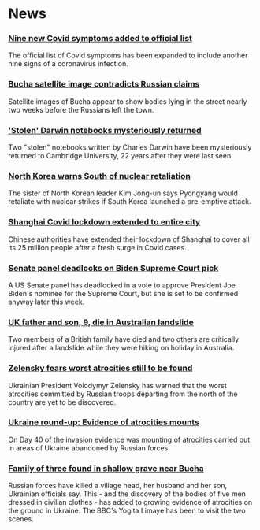 # News
### [Nine new Covid symptoms added to official list](https://www.bbc.com/news/health-60982070)
The official list of Covid symptoms has been expanded to include another nine signs of a coronavirus infection.
### [Bucha satellite image contradicts Russian claims](https://www.bbc.com/news/60981238)
Satellite images of Bucha appear to show bodies lying in the street nearly two weeks before the Russians left the town.
### ['Stolen' Darwin notebooks mysteriously returned](https://www.bbc.com/news/entertainment-arts-60980288)
Two "stolen" notebooks written by Charles Darwin have been mysteriously returned to Cambridge University, 22 years after they were last seen.
### [North Korea warns South of nuclear retaliation](https://www.bbc.com/news/world-asia-60992313)
The sister of North Korean leader Kim Jong-un says Pyongyang would retaliate with nuclear strikes if South Korea launched a pre-emptive attack.
### [Shanghai Covid lockdown extended to entire city](https://www.bbc.com/news/world-asia-china-60994022)
Chinese authorities have extended their lockdown of Shanghai to cover all its 25 million people after a fresh surge in Covid cases.
### [Senate panel deadlocks on Biden Supreme Court pick](https://www.bbc.com/news/world-us-canada-60986427)
A US Senate panel has deadlocked in a vote to approve President Joe Biden's nominee for the Supreme Court, but she is set to be confirmed anyway later this week.
### [UK father and son, 9, die in Australian landslide](https://www.bbc.com/news/world-australia-60991775)
Two members of a British family have died and two others are critically injured after a landslide while they were hiking on holiday in Australia.
### [Zelensky fears worst atrocities still to be found](https://www.bbc.com/news/world-europe-60994848)
Ukrainian President Volodymyr Zelensky has warned that the worst atrocities committed by Russian troops departing from the north of the country are yet to be discovered.
### [Ukraine round-up: Evidence of atrocities mounts](https://www.bbc.com/news/world-europe-60987358)
On Day 40 of the invasion evidence was mounting of atrocities carried out in areas of Ukraine abandoned by Russian forces.
### [Family of three found in shallow grave near Bucha](https://www.bbc.com/news/world-europe-60989632)
Russian forces have killed a village head, her husband and her son, Ukrainian officials say. This - and the discovery of the bodies of five men dressed in civilian clothes - has added to growing evidence of atrocities on the ground in Ukraine. The BBC's Yogita Limaye has been to visit the two scenes. 
